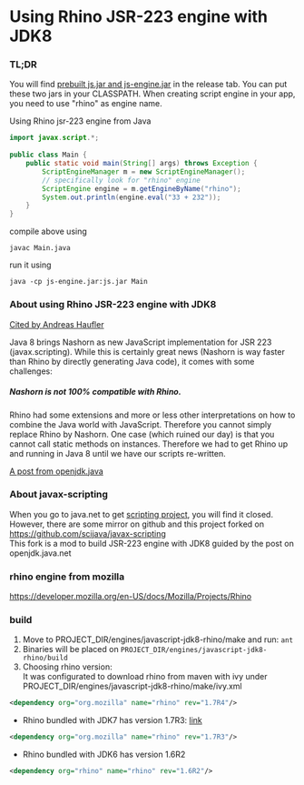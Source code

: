 # Using Rhino JSR-223 engine with JDK8


### TL;DR


You will find [prebuilt js.jar and js-engine.jar](https://github.com/zeroboo/javax-scripting/releases/tag/v1.0.0) in the release tab. You can put these two jars in your CLASSPATH. When creating script engine in your app, you need to use "rhino" as engine name.

Using Rhino jsr-223 engine from Java
```java
import javax.script.*;
 
public class Main {
    public static void main(String[] args) throws Exception {
        ScriptEngineManager m = new ScriptEngineManager();
        // specifically look for "rhino" engine
        ScriptEngine engine = m.getEngineByName("rhino");
        System.out.println(engine.eval("33 + 232"));
    }
}
```
compile above using
 
```javac Main.java```
 
run it using
 
```java -cp js-engine.jar:js.jar Main```


### About using Rhino JSR-223 engine with JDK8
[Cited by Andreas Haufler](https://www.javacodegeeks.com/2015/04/using-rhino-with-java-8.html)

Java 8 brings Nashorn as new JavaScript implementation for JSR 223 (javax.scripting). While this is certainly great news (Nashorn is way faster than Rhino by directly generating Java code), it comes with some challenges:  
##### Nashorn is not 100% compatible with Rhino.  

Rhino had some extensions and more or less other interpretations on how to combine the Java world with JavaScript. Therefore you cannot simply replace Rhino by Nashorn. One case (which ruined our day) is that you cannot call static methods on instances. Therefore we had to get Rhino up and running in Java 8 until we have our scripts re-written.

[A post from openjdk.java](https://wiki.openjdk.java.net/display/Nashorn/Using+Rhino+JSR-223+engine+with+JDK8)

### About javax-scripting

When you go to java.net to get [scripting project](https://java.net/projects/Scripting), you will find it closed.
However, there are some mirror on github and this project forked on https://github.com/scijava/javax-scripting  
This fork is a mod to build JSR-223 engine with JDK8 guided by the post on openjdk.java.net

### rhino engine from mozilla
https://developer.mozilla.org/en-US/docs/Mozilla/Projects/Rhino


### build
1. Move to PROJECT_DIR/engines/javascript-jdk8-rhino/make and run:
```ant```
2. Binaries will be placed on 
```PROJECT_DIR/engines/javascript-jdk8-rhino/build```
3. Choosing rhino version:  
It was configurated to download rhino from maven with ivy under PROJECT_DIR/engines/javascript-jdk8-rhino/make/ivy.xml
```xml
<dependency org="org.mozilla" name="rhino" rev="1.7R4"/>
```
* Rhino bundled with JDK7 has version 1.7R3: [link](https://docs.oracle.com/javase/8/docs/technotes/guides/scripting/enhancements.html)
```xml
<dependency org="org.mozilla" name="rhino" rev="1.7R3"/>
```
* Rhino bundled with JDK6 has version 1.6R2
```xml
<dependency org="rhino" name="rhino" rev="1.6R2"/>
```


